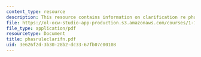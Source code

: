 ```yaml
---
content_type: resource
description: This resource contains information on clarification re phase rule.
file: https://ol-ocw-studio-app-production.s3.amazonaws.com/courses/1-76-aquatic-chemistry-fall-2005/3e626f2d3b3028b2dc3367fb07c00108_phasruleclarifn.pdf
file_type: application/pdf
resourcetype: Document
title: phasruleclarifn.pdf
uid: 3e626f2d-3b30-28b2-dc33-67fb07c00108
---
```

